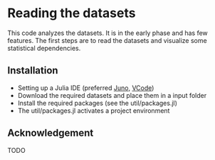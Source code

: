 # Reading the datasets

This code analyzes the datasets.
It is in the early phase and has few features. The first steps are to read the datasets and visualize some statistical dependencies.


## Installation

- Setting up a Julia IDE (preferred [Juno](https://junolab.org/), [VCode](https://code.visualstudio.com/))
- Download the required datasets and place them in a input folder
- Install the required packages (see the util/packages.jl)
- The util/packages.jl activates a project environment

## Acknowledgement

TODO

